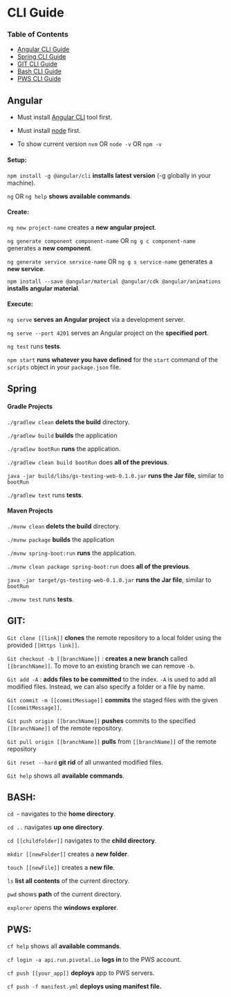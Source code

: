 # CLI Guide

### Table of Contents

* [Angular CLI Guide](#angular)
* [Spring CLI Guide](#spring)
* [GIT CLI Guide](#git)
* [Bash CLI Guide](#bash)
* [PWS CLI Guide](#pws)

## Angular

- Must install [Angular CLI](https://angular.io/cli) tool first.

- Must install [node](https://github.com/coreybutler/nvm-windows) first.

- To show current version `nvm` OR `node -v` OR `npm -v`

#### Setup:

`npm install -g @angular/cli` **installs latest version** (-g globally in your machine).

`ng` OR `ng help` **shows available commands**.

#### Create:

`ng new project-name` creates a **new angular project**.

`ng generate component component-name` OR `ng g c component-name` generates a **new component**.

`ng generate service service-name` OR `ng g s service-name` generates a **new service**.	

`npm install --save @angular/material @angular/cdk @angular/animations` **installs angular material**.

#### Execute:

`ng serve` **serves an Angular project** via a development server.

`ng serve --port 4201` serves an Angular project on the **specified port**.

`ng test` runs **tests**.

`npm start` **runs whatever you have defined** for the `start` command of the `scripts` object in your `package.json` file.

## Spring

#### Gradle Projects

`./gradlew clean` **delets the build** directory.

`./gradlew build` **builds** the application

`./gradlew bootRun` **runs** the application.

`./gradlew clean build bootRun` does **all of the previous**.

`java -jar build/libs/gs-testing-web-0.1.0.jar` **runs the Jar file**, similar to `bootRun`

`./gradlew test` runs **tests**.

#### Maven Projects

`./mvnw clean` **delets the build** directory.

`./mvnw package` **builds** the application

`./mvnw spring-boot:run` **runs** the application.

`./mvnw clean package spring-boot:run` does **all of the previous**.

`java -jar target/gs-testing-web-0.1.0.jar` **runs the Jar file**, similar to `bootRun`

`./mvnw test` runs **tests**.

## GIT:

`Git clone [[link]]` **clones** the remote repository to a local folder using the provided `[[Https link]]`. 

`Git checkout -b [[branchName]]` : **creates a new branch** called `[[branchName]]`. To move to an existing branch we can remove `-b`.

`Git add -A` : **adds files to be committed** to the index. `-A` is used to add all modified files. Instead, we can also specify a folder or a file by name.

`Git commit -m [[commitMessage]]` **commits** the staged files with the given `[[commitMessage]]`. 

`Git push origin [[branchName]]` **pushes** commits to the specified `[[branchName]]` of the remote repository.

`Git pull origin [[branchName]]` **pulls** from `[[branchName]]` of the remote repository

`Git reset --hard` **git rid** of all unwanted modified files.

`Git help` shows all **available commands**.

## BASH:

`cd ~` navigates to the **home directory**.

`cd ..` navigates **up one directory**.

`cd [[childfolder]]` navigates to the **child directory**.

`mkdir [[newFolder]]` creates a **new folder**.

`touch [[newFile]]` creates a **new file**.

`ls` **list all contents** of the current directory.

`pwd` shows **path** of the current directory.

`explorer` opens the **windows explorer**.

## PWS:
	
`cf help` shows all **available commands**.

`cf login -a api.run.pivotal.io` **logs in** to the PWS account.

`cf push [[your_app]]` **deploys** app to PWS servers.

`cf push -f manifest.yml` **deploys using manifest file.**
